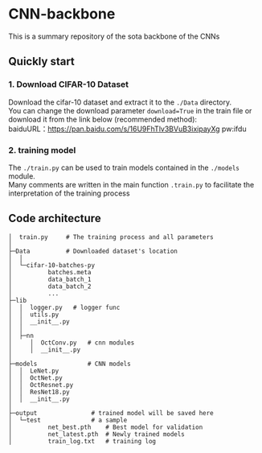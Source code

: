 # CNN-backbone
This is a summary repository of the sota backbone of the CNNs
## Quickly start
### 1. Download CIFAR-10 Dataset
Download the cifar-10 dataset and extract it to the `./Data` directory.   
You can change the download parameter `download=True` in the train file 
or download it from the link below (recommended method):  
baiduURL：https://pan.baidu.com/s/16U9FhTlv3BVuB3ixipayXg  pw:ifdu 
### 2. training model
The `./train.py` can be used to train models contained in the `./models` module.  
  Many comments are written in the main function `.train.py` to facilitate the interpretation of the training process
## Code architecture
```
│  train.py     # The training process and all parameters
│
├─Data          # Downloaded dataset's location
│  │
│  └─cifar-10-batches-py
│          batches.meta
│          data_batch_1
│          data_batch_2
│          ...
├─lib
│  │  logger.py   # logger func
│  │  utils.py 
│  │  __init__.py
│  │
│  ├─nn
│     │  OctConv.py   # cnn modules
│     │  __init__.py
│
├─models              # CNN models
│  │  LeNet.py
│  │  OctNet.py
│  │  OctResnet.py
│  │  ResNet18.py
│  │  __init__.py
│
├─output               # trained model will be saved here
│  └─test              # a sample
│          net_best.pth    # Best model for validation
│          net_latest.pth  # Newly trained models
│          train_log.txt   # training log
```
